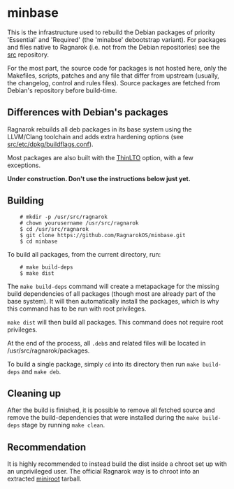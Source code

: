 # minbase

This is the infrastructure used to rebuild the Debian packages of priority
'Essential' and 'Required' (the 'minabse' debootstrap variant). For packages
and files native to Ragnarok (i.e. not from the Debian repositories) see the
[src](https://github.com/RagnarokOS/src) repository.

For the most part, the source code for packages is not hosted here, only the
Makefiles, scripts, patches and any file that differ from upstream (usually,
the changelog, control and rules files). Source packages are fetched from
Debian's repository before build-time.

## Differences with Debian's packages

Ragnarok rebuilds all deb packages in its base system using the LLVM/Clang
toolchain and adds extra hardening options
(see [src/etc/dpkg/buildflags.conf](https://github.com/RagnarokOS/src/blob/master/etc/dpkg/buildflags.conf)).

Most packages are also built with the [ThinLTO](https://clang.llvm.org/docs/ThinLTO.html)
option, with a few exceptions.

**Under construction. Don't use the instructions below just yet.**

## Building

```
    # mkdir -p /usr/src/ragnarok
    # chown yourusername /usr/src/ragnarok
    $ cd /usr/src/ragnarok
    $ git clone https://github.com/RagnarokOS/minbase.git
    $ cd minbase
```

To build all packages, from the current directory, run:

```
    # make build-deps
    $ make dist
```

The `make build-deps` command will create a metapackage for the missing
build dependencies of all packages (though most are already part of the
base system). It will then automatically install the packages, which is
why this command has to be run with root privileges.

`make dist` will then build all packages. This command does not require
root privileges.

At the end of the process, all `.deb`s and related files will be located
in /usr/src/ragnarok/packages.

To build a single package, simply `cd` into its directory then run
`make build-deps` and `make deb`.

## Cleaning up

After the build is finished, it is possible to remove all fetched source
and remove the build-dependencies that were installed during the `make build-deps`
stage by running `make clean`.

## Recommendation

It is highly recommended to instead build the dist inside a chroot
set up with an unprivileged user. The official Ragnarok way is to
chroot into an extracted [miniroot](https://github.com/RagnarokOS/iso/releases/download/01/miniroot01.tgz)
tarball.
